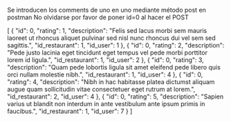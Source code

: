  Se introducen los comments de uno en uno mediante método post en postman
 No olvidarse por favor de poner id=0 al hacer el POST

[
    {
      "id": 0,
      "rating": 1,
      "description": "Felis sed lacus morbi sem mauris laoreet ut rhoncus aliquet pulvinar sed nisl nunc rhoncus dui vel sem sed sagittis.",
      "id_restaurant": 1,
      "id_user": 1
    },
    {
      "id": 0,
      "rating": 2,
      "description": "Pede justo lacinia eget tincidunt eget tempus vel pede morbi porttitor lorem id ligula.",
      "id_restaurant": 1,
      "id_user": 2
    },
    {
      "id": 0,
      "rating": 3,
      "description": "Quam pede lobortis ligula sit amet eleifend pede libero quis orci nullam molestie nibh.",
      "id_restaurant": 1,
      "id_user": 4
    },
    {
      "id": 0,
      "rating": 4,
      "description": "Nibh in hac habitasse platea dictumst aliquam augue quam sollicitudin vitae consectetuer eget rutrum at lorem.",
      "id_restaurant": 2,
      "id_user": 4
    },
    {
      "id": 0,
      "rating": 5,
      "description": "Sapien varius ut blandit non interdum in ante vestibulum ante ipsum primis in faucibus.",
      "id_restaurant": 1,
      "id_user": 7
    }
]